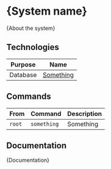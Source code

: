 # {System name}

{About the system}

## Technologies

|Purpose|Name|
|---|---|
|Database|[Something]()|

## Commands

|From|Command|Description|
|---|---|---|
|`root`|`something`|Something|

## Documentation

{Documentation}
